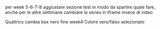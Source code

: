 per week 5-6-7-8
aggiustare sezione test in modo da spartire quale fare, anche per le altre settimane
cambiare la series in iframe invece di video


Qualtrics cambia box nero fine week4
Colore vero/falso selezionato